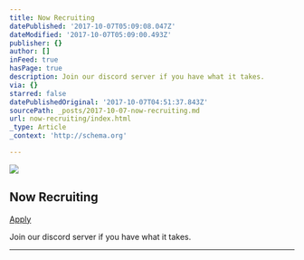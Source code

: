 ```yaml
---
title: Now Recruiting
datePublished: '2017-10-07T05:09:08.047Z'
dateModified: '2017-10-07T05:09:00.493Z'
publisher: {}
author: []
inFeed: true
hasPage: true
description: Join our discord server if you have what it takes.
via: {}
starred: false
datePublishedOriginal: '2017-10-07T04:51:37.843Z'
sourcePath: _posts/2017-10-07-now-recruiting.md
url: now-recruiting/index.html
_type: Article
_context: 'http://schema.org'

---
```

<article style=""><img src="https://the-grid-user-content.s3-us-west-2.amazonaws.com/865ebb60-037c-472c-943e-c34bff3cb248.jpg" /><h1>Now Recruiting</h1></article>

[Apply][0]

Join our discord server if you have what it takes.

---



[0]: https://discord.gg/tGDDQ8